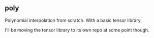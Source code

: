 ## poly

Polynomial interpolation from scratch. With a basic tensor library.

I'll be moving the tensor library to its own repo at some point though.
